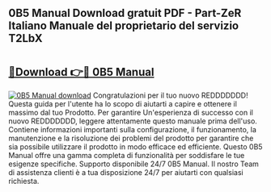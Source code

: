 ## 0B5 Manual Download gratuit PDF - Part-ZeR Italiano Manuale del proprietario del servizio T2LbX

# <h2><a href="http://dfgrheb.blite.top/?on=0B5+Manual">🔗Download 👉🔴 0B5 Manual</a></h2>

[![0B5 Manual download](https://i.imgur.com/lujVjoI.png)](http://dfgrheb.blite.top/?on=0B5+Manual)
Congratulazioni per il tuo nuovo REDDDDDDD! Questa guida per l'utente ha lo scopo di aiutarti a capire e ottenere il massimo dal tuo Prodotto. Per garantire Un'esperienza di successo con il nuovo REDDDDDDD, leggere attentamente questo manuale prima dell'uso. Contiene informazioni importanti sulla configurazione, il funzionamento, la manutenzione e la risoluzione dei problemi del prodotto per garantire che sia possibile utilizzare il prodotto in modo efficace ed efficiente. Questo 0B5 Manual offre una gamma completa di funzionalità per soddisfare le tue esigenze specifiche. Supporto disponibile 24/7 0B5 Manual. Il nostro Team di assistenza clienti è a tua disposizione 24/7 per aiutarti con qualsiasi richiesta.
